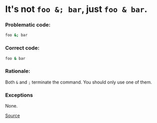 # It's not `foo &; bar`, just `foo & bar`.

### Problematic code:

```sh
foo &; bar
```

### Correct code:

```sh
foo & bar
```

### Rationale:

Both `&` and `;` terminate the command. You should only use one of them.



### Exceptions

None.

[Source](https://github.com/koalaman/shellcheck/wiki/SC1045)

